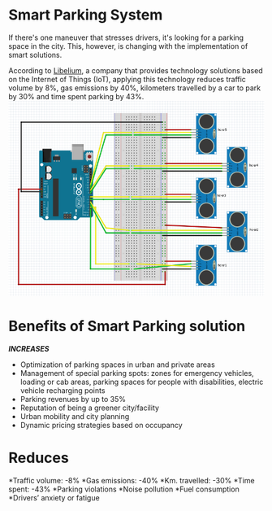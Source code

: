 # Smart Parking System
If there's one maneuver that stresses drivers, it's looking for a parking space in the city. This, however, is changing with the implementation of smart solutions.

According to [Libelium](https://www.libelium.com/iot-solutions/smart-parking/), a company that provides technology solutions based on the Internet of Things (IoT), applying this technology reduces traffic volume by 8%, gas emissions by 40%, kilometers travelled by a car to park by 30% and time spent parking by 43%.
![image](https://github.com/rahulrao9/34_LotLurkers/blob/main/circuit.png)

# Benefits of Smart Parking solution
***INCREASES***
* Optimization of parking spaces in urban and private areas
* Management of special parking spots: zones for emergency vehicles, loading or cab areas, parking spaces for people with disabilities, electric vehicle recharging points
* Parking revenues by up to 35%
* Reputation of being a greener city/facility
* Urban mobility and city planning
* Dynamic pricing strategies based on occupancy

# Reduces
*Traffic volume: -8%
*Gas emissions: -40%
*Km. travelled: -30%
*Time spent: -43%
*Parking violations
*Noise pollution
*Fuel consumption
*Drivers’ anxiety or fatigue
